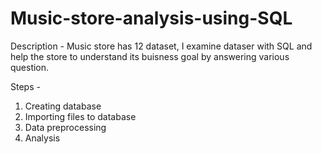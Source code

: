 # Music-store-analysis-using-SQL

Description - 
  Music store has 12 dataset, I examine dataser with SQL and help the store to understand its buisness goal by answering various question.   

Steps - 
  1. Creating database
  2. Importing files to database
  3. Data preprocessing
  4. Analysis
